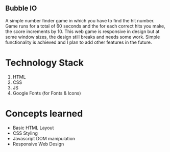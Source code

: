 ## Bubble IO

A simple number finder game in which you have to find the hit number. Game runs for a total of 60 seconds and the for each correct hits you make, the score increments by 10. This web game is responsive in design but at some window sizes, the design still breaks and needs some work. Simple functionality is achieved and I plan to add other features in the future.

# Technology Stack
1. HTML
2. CSS
3. JS
4. Google Fonts (for Fonts & Icons)

# Concepts learned
- Basic HTML Layout
- CSS Styling
- Javascript DOM manipulation
- Responsive Web Design
